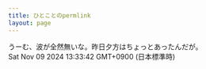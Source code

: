 ```yaml
---
title: ひとことのpermlink
layout: page
---
```

<div class="box" dt="1731126822180">
  うーむ、波が全然無いな。昨日夕方はちょっとあったんだが。
  <div class="content is-small">Sat Nov 09 2024 13:33:42 GMT+0900 (日本標準時)</div>
</div>